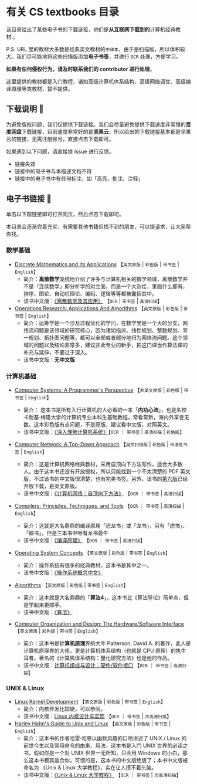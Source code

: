 # 有关 CS textbooks 目录

该目录给出了某些电子书的下载链接，他们是**从互联网下载到的**计算机经典教材.。

P.S. URL 里的教材大多数是经典英文教材的`中译本`，由于是扫描版，所以体积较大。我们尽可能地将这些扫描版添加**电子书签**，并进行 `OCR` 处理，方便学习。

**如果有任何侵权行为，请及时联系我们的 contributor 进行处理**。

这里提供的教材都是入门教程，诸如高级计算机体系结构、高级网络调优、高级编译原理等类教材，暂不提供。

## 下载说明 📖

为避免版权问题，我们仅提供下载链接。我们会尽量避免提供下载速度非常慢的**百度网盘**下载链接，目前速度非常好的是**坚果云**，所以给出的下载链接基本都是坚果云的链接，无需注册账号，直接点击下载即可。

如果遇到以下问题，请直接提 Issue 进行反馈。

- 链接失效
- 链接中的电子书与本描述文档不符
- 链接中的电子书中有任何标注，如「高亮、批注、注释」

## 电子书链接 🔗

单击以下超链接即可打开网页，然后点击下载即可。

本目录会逐渐完善充实，有需要其他书籍但找不到的朋友，可以提请求，让大家帮你找。

### 数学基础

- [Discrete Mathematics and Its Applications](https://www.jianguoyun.com/p/De62RiwQw8vpBxjW778C) 【`英文原版` | `彩色版` | `带书签` | `English`】
  - 简介：**离散数学**笼统地介绍了许多与计算机相关的数学领域，离散数学并不是「连续数学」即分析学的对立面，而是一个大杂烩，里面什么都有，排序、图论、自动机理论、编码、逻辑等等都被囊括其中。
  - 该书中文版：[《离散数学及其应用》](https://www.jianguoyun.com/p/Db5xgJ0Qw8vpBxjU9b8C) 【`OCR` | `带书签` | `高清扫描`】
- [Operations Research: Applications And Algorithms](https://www.jianguoyun.com/p/DV4BcecQw8vpBxja8b8C) 【`英文原版` | `彩色版` | `带书签` | `English`】
  - 简介：运筹学是一个涉及过程优化的学问，在数学里是一个大的分支，网络流问题是该领域的研究核心，因为诸如指派、线性规划、整数规划、零一规划、拓扑图问题等，都可以全部或者部分地归为网络流问题。这个领域的问题以及结论非常多，建议非此专业的新手，把这门课当作算法课的补充与延伸，不要过于深入。
  - 该书中文版：**无中文版**

### 计算机基础

- [Computer Systems: A Programmer's Perspective](https://www.jianguoyun.com/p/DZNtLvUQw8vpBxjq9b8C) 【`非英文原版` | `彩色版` | `带书签` | `English`】
  - 简介： 这本书是所有入行计算机的人必看的一本「**内功心法**」，也是名校卡耐基·梅隆大学的计算机专业本科生基础教程，常看常新，海内外享誉无数。这本彩色版有点问题，不是原版，建议看中文版，对照英文。
  - 该书中文版：[《深入理解计算机系统》](https://www.jianguoyun.com/p/Db1h9VEQw8vpBxiKu78C)【`OCR` ｜ `带书签` | `高清扫描` | `彩色版`】

- [Computer Network: A Top-Down Approach](https://www.jianguoyun.com/p/DUCtZB4Qw8vpBxja9b8C) 【`英文扫描版` | `彩色版` | `带凌乱书签` | `English`】
  - 简介：这是计算机网络经典教材，采用自顶向下方法写作，适合大多数人。由于这本书还没有开放授权，所以只能找到一个不太清楚的 PDF 英文版，不过该书的中文版很清楚，也有完美书签。另外，该书的[第六版](https://www.jianguoyun.com/p/DZDtkw0Qw8vpBxjd9b8C)已经开放下载，是英文原版。
  - 该书中文版：[《计算机网络：自顶向下方法》](https://www.jianguoyun.com/p/DdX2BsgQw8vpBxiBu78C) 【`OCR` ｜ `带书签` | `高清扫描`】

- [Compilers: Principles, Techniques, and Tools](https://www.jianguoyun.com/p/DUuGuLwQw8vpBxj_7r8C) 【`OCR` ｜ `带书签` | `高清扫描` | `English`】
  - 简介：这就是大名鼎鼎的编译原理「恐龙书」或「龙书」，另有「虎书」、「鲸书」，但是三本书中唯有龙书最牛
  - 该书中文版：[《编译原理》](https://www.jianguoyun.com/p/DYcKwz8Qw8vpBxib778C) 【`OCR` ｜ `带书签` | `高清扫描`】

- [Operating System Concepts](https://www.jianguoyun.com/p/DZ4egRQQouKBBxi2778C) 【`英文原版` | `彩色版` | `带书签` | `English`】
  - 简介：操作系统有很多的经典教材，这本书是其中之一。
  - 该书中文版：[《操作系统概念中文》](https://www.jianguoyun.com/p/DQmmdU0Qw8vpBxjS9b8C)

- [Algorithms](https://www.jianguoyun.com/p/DbNnXs4Qw8vpBxii8L8C) 【`英文原版` | `彩色版` | `带书签` | `English`】
  - 简介：这本就是大名鼎鼎的「**算法4**」，这本书比《算法导论》简单点，但是学起来更顺手。
  - 该书中文版：[《算法》](https://www.jianguoyun.com/p/DT3Yb9MQw8vpBxjQ9b8C)

- [Computer Organization and Design: The Hardware/Software Interface](https://www.jianguoyun.com/p/DUfuk3kQw8vpBxj2tsAC) 【`英文原版` | `彩色版` | `带书签` | `English`】
  - 简介：这本书是**计算机原理**界的大牛 Patterson, David A. 的著作，此人是计算机原理界的大佬，更是计算机体系结构（也就是 CPU 原理）的执牛耳者，著名的《计算机体系结构：量化研究方法》也是他的作品。
  - 该书中文版：[计算机组成与设计：硬件/软件接口](https://www.jianguoyun.com/p/DbBUjXwQw8vpBxiVt8AC) 【`OCR` ｜ `带书签` | `高清扫描`】

### UNIX & Linux

- [Linux Kernel Development](https://www.jianguoyun.com/p/DY_KQF4Qw8vpBxil8r8C) 【`英文原版` | `彩色版` | `带书签` | `English`】
  - 简介：内核开发比较硬，可以参阅。
  - 该书中文版：[Linux 内核设计与实现](https://www.jianguoyun.com/p/DdSPIZ8Qw8vpBxjNtcAC) 【`OCR` ｜ `带书签` | `次高清扫描`】
- [Harley Hahn's Guide to Unix and Linux](https://www.jianguoyun.com/p/Dfhu0twQw8vpBxiI878C) 【`英文原版` | `彩色版` | `带书签` | `English`】
  - 简介：这本书的作者哈雷·哈恩以幽默风趣的口吻讲述了 UNIX / Linux 的前世今生以及常用命令的由来、用法，这本书是入门 UNIX 世界的必读之书，假如你是一个对 UNIX 世界一无所知，只会用 Windows 的小白，那么这本书极其适合你。可惜的是，这本书的中文版绝版了；本书中文版被命名为 《Unix & Linux 大学教程》，实在让人摸不着头脑。
  - 该书中文版：[《Unix & Linux 大学教程》](https://www.jianguoyun.com/p/DaKwaxkQw8vpBxic878C) 【`OCR` ｜ `带书签` | `次高清扫描`】
